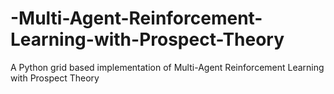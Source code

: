 # -Multi-Agent-Reinforcement-Learning-with-Prospect-Theory
A Python grid based implementation of Multi-Agent Reinforcement Learning with Prospect Theory
